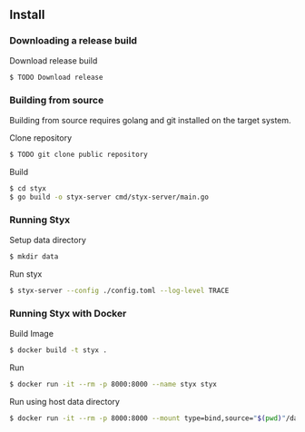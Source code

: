Install
-------

### Downloading a release build

Download release build

```bash
$ TODO Download release 
```

### Building from source

Building from source requires golang and git installed on the target system. 

Clone repository

```bash
$ TODO git clone public repository
```

Build
```bash
$ cd styx
$ go build -o styx-server cmd/styx-server/main.go 
```

### Running Styx

Setup data directory

```bash
$ mkdir data
```

Run styx

```bash
$ styx-server --config ./config.toml --log-level TRACE
```

### Running Styx with Docker

Build Image

```bash
$ docker build -t styx .
```

Run

```bash
$ docker run -it --rm -p 8000:8000 --name styx styx
```

Run using host data directory

```bash
$ docker run -it --rm -p 8000:8000 --mount type=bind,source="$(pwd)"/data,target=/etc/styx/data --name styx styx
```